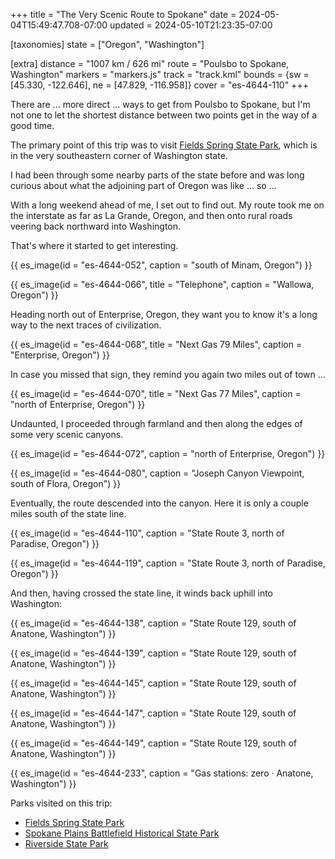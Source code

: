 +++
title = "The Very Scenic Route to Spokane"
date = 2024-05-04T15:49:47.708-07:00
updated = 2024-05-10T21:23:35-07:00

[taxonomies]
state = ["Oregon", "Washington"]

[extra]
distance = "1007 km / 626 mi"
route = "Poulsbo to Spokane, Washington"
markers = "markers.js"
track = "track.kml"
bounds = {sw = [45.330, -122.646], ne = [47.829, -116.958]}
cover = "es-4644-110"
+++

There are ... more direct ... ways to get from Poulsbo to Spokane, but I'm not one to let the shortest distance between two points get in the way of a good time.

<!-- more -->

The primary point of this trip was to visit [Fields Spring State Park](https://146parks.blog/fields-spring/), which is in the very southeastern corner of Washington state.

I had been through some nearby parts of the state before and was long curious about what the adjoining part of Oregon was like ... so ...

With a long weekend ahead of me, I set out to find out. My route took me on the interstate as far as La Grande, Oregon, and then onto rural roads veering back northward into Washington.

That's where it started to get interesting.

{{ es_image(id = "es-4644-052", caption = "south of Minam, Oregon") }}

{{ es_image(id = "es-4644-066", title = "Telephone", caption = "Wallowa, Oregon") }}

Heading north out of Enterprise, Oregon, they want you to know it's a long way to the next traces of civilization.

{{ es_image(id = "es-4644-068", title = "Next Gas 79 Miles", caption = "Enterprise, Oregon") }}

In case you missed that sign, they remind you again two miles out of town ...

{{ es_image(id = "es-4644-070", title = "Next Gas 77 Miles", caption = "north of Enterprise, Oregon") }}

Undaunted, I proceeded through farmland and then along the edges of some very scenic canyons.

{{ es_image(id = "es-4644-072", caption = "north of Enterprise, Oregon") }}

{{ es_image(id = "es-4644-080", caption = "Joseph Canyon Viewpoint, south of Flora, Oregon") }}

Eventually, the route descended into the canyon. Here it is only a couple miles south of the state line.

{{ es_image(id = "es-4644-110", caption = "State Route 3, north of Paradise, Oregon") }}

{{ es_image(id = "es-4644-119", caption = "State Route 3, north of Paradise, Oregon") }}

And then, having crossed the state line, it winds back uphill into Washington:

{{ es_image(id = "es-4644-138", caption = "State Route 129, south of Anatone, Washington") }}

{{ es_image(id = "es-4644-139", caption = "State Route 129, south of Anatone, Washington") }}

{{ es_image(id = "es-4644-145", caption = "State Route 129, south of Anatone, Washington") }}

{{ es_image(id = "es-4644-147", caption = "State Route 129, south of Anatone, Washington") }}

{{ es_image(id = "es-4644-149", caption = "State Route 129, south of Anatone, Washington") }}

{{ es_image(id = "es-4644-233", caption = "Gas stations: zero · Anatone, Washington") }}

Parks visited on this trip:

* [Fields Spring State Park](https://146parks.blog/fields-spring/)
* [Spokane Plains Battlefield Historical State Park](https://146parks.blog/spokane-plains-battlefield/)
* [Riverside State Park](https://146parks.blog/riverside/)
